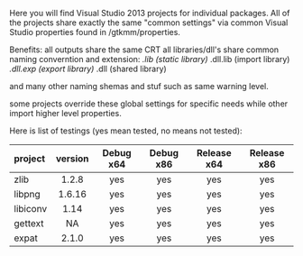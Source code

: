 Here you will find Visual Studio 2013 projects for individual packages.
All of the projects share exactly the same "common settings" via common Visual Studio
properties found in /gtkmm/properties.

Benefits:
all outputs share the same CRT
all libraries/dll's share common naming converntion and extension:
   <output name>*.lib     (static library)
   <output name>*.dll.lib (import library)
   <output name>*.dll.exp (export library)
   <output name>*.dll     (shared library)

and many other naming shemas and stuf such as same warning level.

some projects override these global settings for specific needs while other import
higher level properties.

Here is list of testings (yes mean tested, no means not tested):

project | version | Debug x64 | Debug x86 | Release x64 | Release x86 |
:--------|:---------:|:-----------:|:-----------:|:-------------:|:-------------:|
zlib 	   | 1.2.8   | yes 	      | yes 		| yes	   	| yes
libpng   | 1.6.16  | yes      	| yes	   	| yes		   | yes
libiconv | 1.14    | yes      	| yes		   | yes 		| yes
gettext  | NA      | yes      	| yes 		| yes 		| yes
expat    | 2.1.0   | yes      	| yes 		| yes 		| yes

